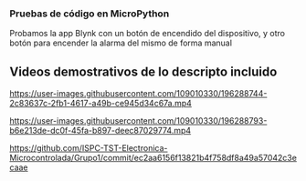 ### **Pruebas de código en MicroPython**

Probamos la app Blynk con un botón de encendido del dispositivo, y otro botón para
encender la alarma del mismo de forma manual

## **Videos demostrativos de lo descripto incluido**

https://user-images.githubusercontent.com/109010330/196288744-2c83637c-2fb1-4617-a49b-ce945d34c67a.mp4

https://user-images.githubusercontent.com/109010330/196288793-b6e213de-dc0f-45fa-b897-deec87029774.mp4

https://github.com/ISPC-TST-Electronica-Microcontrolada/Grupo1/commit/ec2aa6156f13821b4f758df8a49a57042c3ecaae



